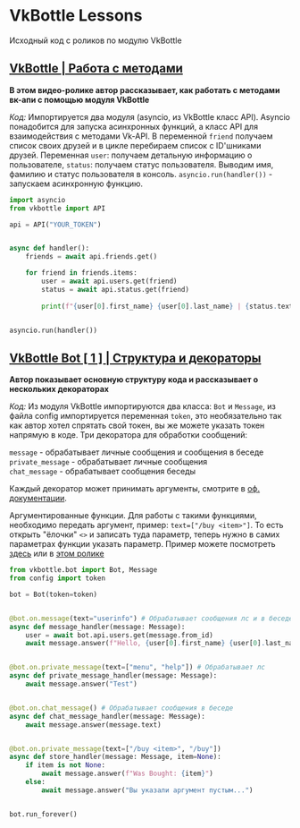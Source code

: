 # VkBottle Lessons
Исходный код с роликов по модулю VkBottle

## [VkBottle | Работа с методами](https://www.youtube.com/watch?v=KmfLUZb8GPQ)
__В этом видео-ролике автор рассказывает, как работать с методами вк-апи с помощью модуля VkBottle__

*Код:* Импортируется два модуля (asyncio, из VkBottle класс API). Asyncio понадобится для запуска асинхронных функций, а класс API для взаимодействия с методами Vk-API. В переменной `friend` получаем список своих друзей и в цикле перебираем список с ID'шниками друзей. Переменная `user`: получаем детальную информацию о пользователе, `status`: получаем статус пользователя. Выводим имя, фамилию и статус пользователя в консоль. `asyncio.run(handler())` - запускаем асинхронную функцию.

```py
import asyncio
from vkbottle import API

api = API("YOUR_TOKEN")


async def handler():
	friends = await api.friends.get()

	for friend in friends.items:
		user = await api.users.get(friend)
		status = await api.status.get(friend)
		
		print(f"{user[0].first_name} {user[0].last_name} | {status.text}")


asyncio.run(handler())
```

## [VkBottle Bot [ 1 ] | Структура и декораторы](https://www.youtube.com/watch?v=9OulU1HnVQY)
__Автор показывает основную структуру кода и рассказывает о нескольких декораторах__

*Код:* Из модуля VkBottle импортируются два класса: `Bot` и `Message`, из файла config импортируется переменная `token`, это необязательно так как автор хотел спрятать свой токен, вы же можете указать токен напрямую в коде. Три декоратора для обработки сообщений:

`message` - обрабатывает личные сообщения и сообщения в беседе \
`private_message` - обрабатывает личные сообщения \
`chat_message` - обрабатывает сообщения беседы

Каждый декоратор может принимать аргументы, смотрите в [оф. документации](https://github.com/vkbottle/vkbottle/).

Аргументированные функции. Для работы с такими функциями, необходимо передать аргумент, пример: `text=["/buy <item>"]`. То есть открыть "ёлочки" `<>` и записать туда параметр, теперь нужно в самих параметрах функции указать параметр. Пример можете посмотреть [здесь](https://github.com/vkbottle/vkbottle/blob/master/examples/high-level/easy_bot.py) или в [этом ролике](https://www.youtube.com/watch?v=9OulU1HnVQY)
```py
from vkbottle.bot import Bot, Message
from config import token

bot = Bot(token=token)


@bot.on.message(text="userinfo") # Обрабатывает сообщения лс и в беседе
async def message_handler(message: Message):
	user = await bot.api.users.get(message.from_id)
	await message.answer(f"Hello, {user[0].first_name} {user[0].last_name}")


@bot.on.private_message(text=["menu", "help"]) # Обрабатывает лс
async def private_message_handler(message: Message):
	await message.answer("Test")


@bot.on.chat_message() # Обрабатывает сообщения в беседе
async def chat_message_handler(message: Message):
	await message.answer(message.text)


@bot.on.private_message(text=["/buy <item>", "/buy"])
async def store_handler(message: Message, item=None):
	if item is not None:
		await message.answer(f"Was Bought: {item}")
	else:
		await message.answer("Вы указали аргумент пустым...")


bot.run_forever()
```
